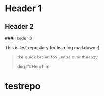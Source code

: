 Header 1
================
Header 2
----------------

###Header 3

This is test repository for learning markdown :)
> the quick brown fox jumps
> over the lazy
> 
> dog
> ##Help him

# testrepo